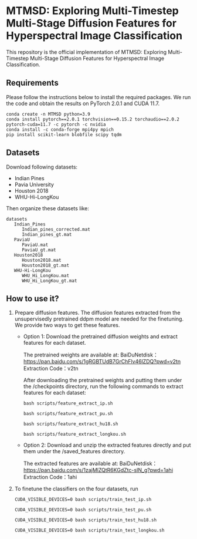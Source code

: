 # MTMSD: Exploring Multi-Timestep Multi-Stage Diffusion Features for Hyperspectral Image Classification

This repository is the official implementation of MTMSD: Exploring Multi-Timestep Multi-Stage Diffusion Features for Hyperspectral Image Classification. 

## Requirements
Please follow the instructions below to install the required packages. We run the code and obtain the results on PyTorch 2.0.1 and CUDA 11.7. 
```
conda create -n MTMSD python=3.9
conda install pytorch==2.0.1 torchvision==0.15.2 torchaudio==2.0.2 pytorch-cuda=11.7 -c pytorch -c nvidia
conda install -c conda-forge mpi4py mpich
pip install scikit-learn blobfile scipy tqdm
```

## Datasets
Download following datasets:
* Indian Pines
* Pavia University
* Houston 2018
* WHU-Hi-LongKou
  
Then organize these datasets like:
```
datasets
   Indian_Pines
      Indian_pines_corrected.mat
      Indian_pines_gt.mat
   PaviaU
      PaviaU.mat
      PaviaU_gt.mat
   Houston2018
      Houston2018.mat
      Houston2018_gt.mat
   WHU-Hi-LongKou
      WHU_Hi_LongKou.mat
      WHU_Hi_LongKou_gt.mat
```

## How to use it?
1. Prepare diffusion features. The diffusion features extracted from the unsupervisedly pretrained ddpm model are needed for the finetuning. We provide two ways to get these features.
   
   * Option 1: Download the pretrained diffusion weights and extract features for each dataset.

     The pretrained weights are available at:
     BaiDuNetdisk：https://pan.baidu.com/s/1gRGBTUdB7GrChFlv46lZDQ?pwd=v2tn 
     Extraction Code：v2tn

     After downloading the pretrained weights and putting them under the /checkpoints directory, run the following commands to extract features for each dataset:
     ```
     bash scripts/feature_extract_ip.sh
     ```
     ```
     bash scripts/feature_extract_pu.sh
     ```
     ```
     bash scripts/feature_extract_hu18.sh
     ```
     ```
     bash scripts/feature_extract_longkou.sh
     ```
   
   * Option 2: Download and unzip the extracted features directly and put them under the /saved_features directory.

     The extracted features are available at:
     BaiDuNetdisk： https://pan.baidu.com/s/1zajMlZQtR6KGdZtc-sIN_g?pwd=1ahi
     Extraction Code：1ahi

2. To finetune the classifiers on the four datasets, run

   ```
   CUDA_VISIBLE_DEVICES=0 bash scripts/train_test_ip.sh
   ```
   
   ```
   CUDA_VISIBLE_DEVICES=0 bash scripts/train_test_pu.sh
   ```
   
   ```
   CUDA_VISIBLE_DEVICES=0 bash scripts/train_test_hu18.sh
   ```
   
   ```
   CUDA_VISIBLE_DEVICES=0 bash scripts/train_test_longkou.sh
   ```
